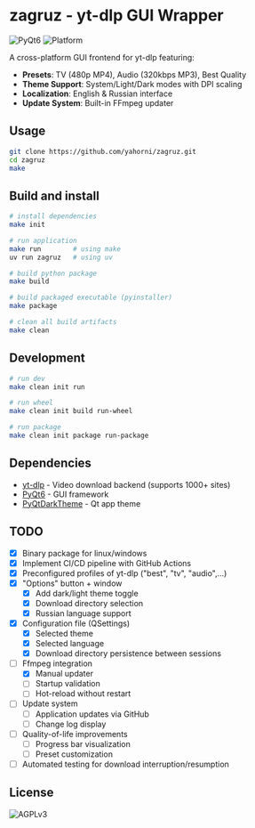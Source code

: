 # zagruz - yt-dlp GUI Wrapper

![PyQt6](https://img.shields.io/badge/PyQt6-41CD52?logo=qt&logoColor=white)
![Platform](https://img.shields.io/badge/platform-Windows%20|%20Linux-lightgrey)

A cross-platform GUI frontend for yt-dlp featuring:

- **Presets**: TV (480p MP4), Audio (320kbps MP3), Best Quality
- **Theme Support**: System/Light/Dark modes with DPI scaling
- **Localization**: English & Russian interface
- **Update System**: Built-in FFmpeg updater

## Usage

```bash
git clone https://github.com/yahorni/zagruz.git
cd zagruz
make
```

## Build and install

```bash
# install dependencies
make init

# run application
make run        # using make
uv run zagruz   # using uv

# build python package
make build

# build packaged executable (pyinstaller)
make package

# clean all build artifacts
make clean
```

## Development

```bash
# run dev
make clean init run

# run wheel
make clean init build run-wheel

# run package
make clean init package run-package
```

## Dependencies

- [yt-dlp](https://github.com/yt-dlp/yt-dlp) - Video download backend (supports 1000+ sites)
- [PyQt6](https://www.riverbankcomputing.com/software/pyqt/) - GUI framework
- [PyQtDarkTheme](https://github.com/5yutan5/PyQtDarkTheme/) - Qt app theme

## TODO

- [x] Binary package for linux/windows
- [x] Implement CI/CD pipeline with GitHub Actions
- [x] Preconfigured profiles of yt-dlp ("best", "tv", "audio",...)
- [x] "Options" button + window
  - [x] Add dark/light theme toggle
  - [x] Download directory selection
  - [x] Russian language support
- [x] Configuration file (QSettings)
  - [x] Selected theme
  - [x] Selected language
  - [x] Download directory persistence between sessions
- [ ] Ffmpeg integration
  - [x] Manual updater
  - [ ] Startup validation
  - [ ] Hot-reload without restart
- [ ] Update system
  - [ ] Application updates via GitHub
  - [ ] Change log display
- [ ] Quality-of-life improvements
  - [ ] Progress bar visualization
  - [ ] Preset customization
- [ ] Automated testing for download interruption/resumption

## License

![AGPLv3](https://img.shields.io/badge/License-AGPL%20v3-blue.svg)
